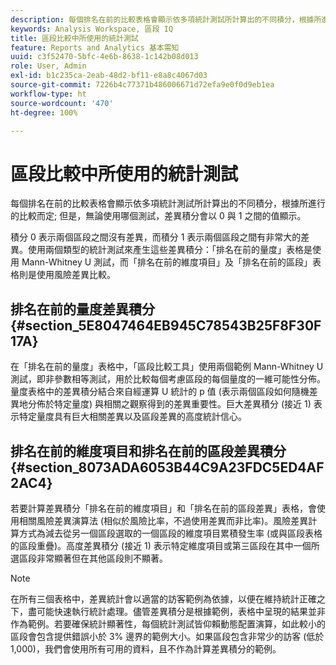 ```yaml
---
description: 每個排名在前的比較表格會顯示依多項統計測試所計算出的不同積分，根據所進行的比較而定; 但是，無論使用哪個測試，差異積分會以 0 與 1 之間的值顯示。
keywords: Analysis Workspace, 區段 IQ
title: 區段比較中所使用的統計測試
feature: Reports and Analytics 基本需知
uuid: c3f52470-5bfc-4e6b-8638-1c142b08d013
role: User, Admin
exl-id: b1c235ca-2eab-48d2-bf11-e8a8c4067d03
source-git-commit: 7226b4c77371b486006671d72efa9e0f0d9eb1ea
workflow-type: ht
source-wordcount: '470'
ht-degree: 100%

---
```


# 區段比較中所使用的統計測試

每個排名在前的比較表格會顯示依多項統計測試所計算出的不同積分，根據所進行的比較而定; 但是，無論使用哪個測試，差異積分會以 0 與 1 之間的值顯示。

積分 0 表示兩個區段之間沒有差異，而積分 1 表示兩個區段之間有非常大的差異。使用兩個類型的統計測試來產生這些差異積分：「排名在前的量度」表格是使用 Mann-Whitney U 測試，而「排名在前的維度項目」及「排名在前的區段」表格則是使用風險差異比較。

## 排名在前的量度差異積分 {#section_5E8047464EB945C78543B25F8F30F17A}

在「排名在前的量度」表格中，「區段比較工具」使用兩個範例 Mann-Whitney U 測試，即非參數相等測試，用於比較每個考慮區段的每個量度的一維可能性分佈。量度表格中的差異積分結合來自經運算 U 統計的 p 值 (表示兩個區段如何隨機差異地分佈於特定量度) 與相關之觀察得到的差異重要性。巨大差異積分 (接近 1) 表示特定量度具有巨大相關差異以及區段差異的高度統計信心。

## 排名在前的維度項目和排名在前的區段差異積分 {#section_8073ADA6053B44C9A23FDC5ED4AF2AC4}

若要計算差異積分「排名在前的維度項目」和「排名在前的區段差異」表格，會使用相關風險差異演算法 (相似於風險比率，不過使用差異而非比率)。風險差異計算方式為減去從另一個區段選取的一個區段的維度項目累積發生率 (或與區段表格的區段重疊)。高度差異積分 (接近 1) 表示特定維度項目或第三區段在其中一個所選區段非常顯著但在其他區段則不顯著。

>[!NOTE]
>
>在所有三個表格中，差異統計會以適當的訪客範例為依據，以便在維持統計正確之下，盡可能快速執行統計處理。儘管差異積分是根據範例，表格中呈現的結果並非作為範例。若要確保統計顯著性，每個統計測試皆仰賴動態配置演算，如此較小的區段會包含提供錯誤小於 3% 邊界的範例大小。如果區段包含非常少的訪客 (低於 1,000)，我們會使用所有可用的資料，且不作為計算差異積分的範例。
